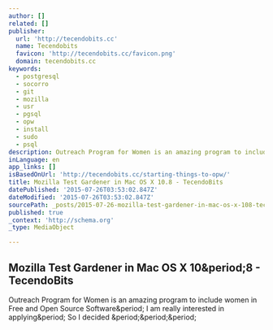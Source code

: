 ```yaml
---
author: []
related: []
publisher:
  url: 'http://tecendobits.cc'
  name: Tecendobits
  favicon: 'http://tecendobits.cc/favicon.png'
  domain: tecendobits.cc
keywords:
  - postgresql
  - socorro
  - git
  - mozilla
  - usr
  - pgsql
  - opw
  - install
  - sudo
  - psql
description: Outreach Program for Women is an amazing program to include women in Free and Open Source Software. I am really interested in applying. So I decided ...
inLanguage: en
app_links: []
isBasedOnUrl: 'http://tecendobits.cc/starting-things-to-opw/'
title: Mozilla Test Gardener in Mac OS X 10.8 - TecendoBits
datePublished: '2015-07-26T03:53:02.847Z'
dateModified: '2015-07-26T03:53:02.847Z'
sourcePath: _posts/2015-07-26-mozilla-test-gardener-in-mac-os-x-108-tecendobits.md
published: true
_context: 'http://schema.org'
_type: MediaObject

---
```

<article style=""><h1>Mozilla Test Gardener in Mac OS X 10&amp;period;8 - TecendoBits</h1><p>Outreach Program for Women is an amazing program to include women in Free and Open Source Software&amp;period; I am really interested in applying&amp;period; So I decided &amp;period;&amp;period;&amp;period;</p></article>
